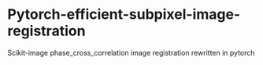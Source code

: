 # Pytorch-efficient-subpixel-image-registration
Scikit-image phase_cross_correlation image registration rewritten in pytorch
